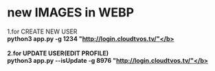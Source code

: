# new IMAGES in WEBP 
1.for CREATE NEW USER
<br/>
<b>python3 app.py -g 1234 "http://login.cloudtvos.tv/"</b>
<br/>
<br/>
2.for UPDATE USER(EDIT PROFILE)
<br/>
<b>python3 app.py --isUpdate -g 8976 "http://login.cloudtvos.tv/"</b>
<br/>
<br/>
